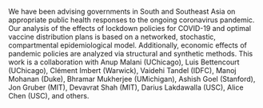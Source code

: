 We have been advising governments in South and Southeast Asia on appropriate public health responses to the ongoing coronavirus pandemic. Our analysis of the effects of lockdown policies for COVID-19 and optimal vaccine distribution plans is based on a networked, stochastic, compartmental epidemiological model. Additionally, economic effects of pandemic policies are analyzed via structural and synthetic methods. This work is a collaboration with Anup Malani (UChicago), Luis Bettencourt (UChicago), Clément Imbert (Warwick), Vaidehi Tandel (IDFC), Manoj Mohanan (Duke), Bhramar Mukherjee (UMichigan), Ashish Goel (Stanford), Jon Gruber (MIT), Devavrat Shah (MIT), Darius Lakdawalla (USC), Alice Chen (USC), and others.